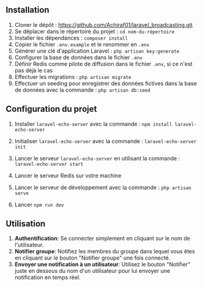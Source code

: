 ## Installation

1. Cloner le dépôt : https://github.com/Achiraf01/laravel_broadcasting.git
2. Se déplacer dans le répertoire du projet : `cd nom-du-répertoire`
3. Installer les dépendances : `composer install`
4. Copier le fichier `.env.example` et le renommer en `.env`
5. Générer une clé d'application Laravel : `php artisan key:generate`
6. Configurer la base de données dans le fichier `.env`
7. Définir Redis comme pilote de diffusion dans le fichier `.env`, si ce n'est pas déjà le cas
8. Effectuer les migrations : `php artisan migrate`
9. Effectuer un seeding pour enregistrer des données fictives dans la base de données avec la commande : `php artisan db:seed`

## Configuration du projet

1. Installer `laravel-echo-server` avec la commande : `npm install laravel-echo-server`
2. Initialiser `laravel-echo-server` avec la commande : `laravel-echo-server init`
3. Lancer le serveur `laravel-echo-server` en utilisant la commande : `laravel-echo-server start`

4. Lancer le serveur Redis sur votre machine
5. Lancer le serveur de développement avec la commande : `php artisan serve`
6. Lancer `npm run dev`

## Utilisation

1. **Authentification**: Se connecter simplement en cliquant sur le nom de l'utilisateur.
2. **Notifier groupe**: Notifiez les membres du groupe dans lequel vous êtes en cliquant sur le bouton "Notifier groupe" une fois connecté.
3. **Envoyer une notification à un utilisateur**: Utilisez le bouton "Notifier" juste en dessous du nom d'un utilisateur pour lui envoyer une notification en temps réel.
